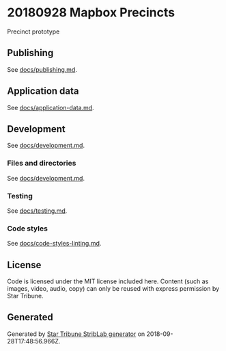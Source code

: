 # 20180928 Mapbox Precincts

Precinct prototype



## Publishing

See [docs/publishing.md](./docs/publishing.md).

## Application data

See [docs/application-data.md](./docs/application-data.md).

## Development

See [docs/development.md](./docs/development.md).

### Files and directories

See [docs/development.md](./docs/files-directories.md).

### Testing

See [docs/testing.md](./docs/testing.md).

### Code styles

See [docs/code-styles-linting.md](./docs/code-styles-linting.md).

## License

Code is licensed under the MIT license included here. Content (such as images, video, audio, copy) can only be reused with express permission by Star Tribune.

## Generated

Generated by [Star Tribune StribLab generator](https://github.com/striblab/generator-striblab) on 2018-09-28T17:48:56.966Z.
